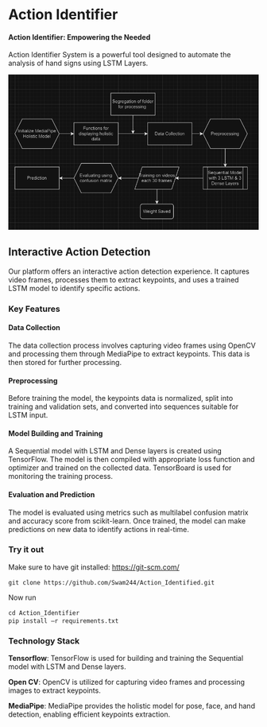 # Action Identifier

#### Action Identifier: Empowering the Needed

Action Identifier System is a powerful tool designed to automate the analysis of hand signs using LSTM Layers.

![](Images/action_identifier_pipeline.png)

## Interactive Action Detection
Our platform offers an interactive action detection experience. It captures video frames, processes them to extract keypoints, and uses a trained LSTM model to identify specific actions.

### Key Features
#### Data Collection
The data collection process involves capturing video frames using OpenCV and processing them through MediaPipe to extract keypoints. This data is then stored for further processing.

#### Preprocessing
Before training the model, the keypoints data is normalized, split into training and validation sets, and converted into sequences suitable for LSTM input.

#### Model Building and Training
A Sequential model with LSTM and Dense layers is created using TensorFlow. The model is then compiled with appropriate loss function and optimizer and trained on the collected data. TensorBoard is used for monitoring the training process.

#### Evaluation and Prediction
The model is evaluated using metrics such as multilabel confusion matrix and accuracy score from scikit-learn. Once trained, the model can make predictions on new data to identify actions in real-time.

### Try it out

Make sure to have git installed: https://git-scm.com/

```
git clone https://github.com/Swam244/Action_Identified.git
```
Now run
```
cd Action_Identifier
pip install –r requirements.txt
```

### Technology Stack

__Tensorflow__: TensorFlow is used for building and training the Sequential model with LSTM and Dense layers.

__Open CV__: OpenCV is utilized for capturing video frames and processing images to extract keypoints.

__MediaPipe__: MediaPipe provides the holistic model for pose, face, and hand detection, enabling efficient keypoints extraction.



